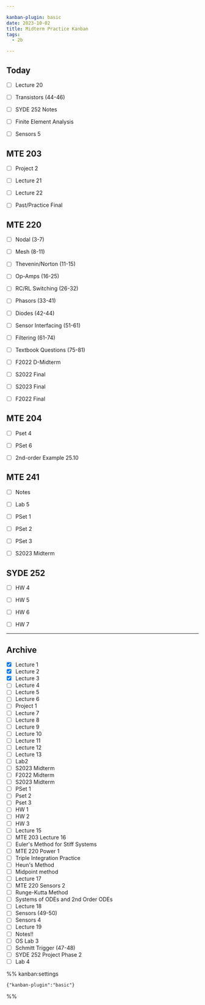 ```yaml
---

kanban-plugin: basic
date: 2023-10-02
title: Midterm Practice Kanban
tags:
  - 2b

---
```


## Today

- [ ] Lecture 20
- [ ] Transistors (44-46)
- [ ] SYDE 252 Notes
- [ ] Finite Element Analysis
- [ ] Sensors 5


## MTE 203

- [ ] Project 2
- [ ] Lecture 21
- [ ] Lecture 22
- [ ] Past/Practice Final


## MTE 220

- [ ] Nodal (3-7)
- [ ] Mesh (8-11)
- [ ] Thevenin/Norton (11-15)
- [ ] Op-Amps (16-25)
- [ ] RC/RL Switching (26-32)
- [ ] Phasors (33-41)
- [ ] Diodes (42-44)
- [ ] Sensor Interfacing (51-61)
- [ ] Filtering (61-74)
- [ ] Textbook Questions (75-81)
- [ ] F2022 D-Midterm
- [ ] S2022 Final
- [ ] S2023 Final
- [ ] F2022 Final


## MTE 204

- [ ] Pset 4
- [ ] PSet 6
- [ ] 2nd-order Example 25.10


## MTE 241

- [ ] Notes
- [ ] Lab 5
- [ ] PSet 1
- [ ] PSet 2
- [ ] PSet 3
- [ ] S2023 Midterm


## SYDE 252

- [ ] HW 4
- [ ] HW 5
- [ ] HW 6
- [ ] HW 7


***

## Archive

- [x] Lecture 1
- [x] Lecture 2
- [x] Lecture 3
- [ ] Lecture 4
- [ ] Lecture 5
- [ ] Lecture 6
- [ ] Project 1
- [ ] Lecture 7
- [ ] Lecture 8
- [ ] Lecture 9
- [ ] Lecture 10
- [ ] Lecture 11
- [ ] Lecture 12
- [ ] Lecture 13
- [ ] Lab2
- [ ] S2023 Midterm
- [ ] F2022 Midterm
- [ ] S2023 Midterm
- [ ] PSet 1
- [ ] Pset 2
- [ ] Pset 3
- [ ] HW 1
- [ ] HW 2
- [ ] HW 3
- [ ] Lecture 15
- [ ] MTE 203 Lecture 16
- [ ] Euler's Method for Stiff Systems
- [ ] MTE 220 Power 1
- [ ] Triple Integration Practice
- [ ] Heun's Method
- [ ] Midpoint method
- [ ] Lecture 17
- [ ] MTE 220 Sensors 2
- [ ] Runge-Kutta Method
- [ ] Systems of ODEs and 2nd Order ODEs
- [ ] Lecture 18
- [ ] Sensors (49-50)
- [ ] Sensors 4
- [ ] Lecture 19
- [ ] Notes!!
- [ ] OS Lab 3
- [ ] Schmitt Trigger (47-48)
- [ ] SYDE 252 Project Phase 2
- [ ] Lab 4

%% kanban:settings
```
{"kanban-plugin":"basic"}
```
%%